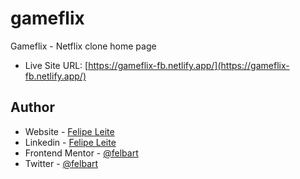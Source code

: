 # gameflix
Gameflix - Netflix clone home page


- Live Site URL: [https://gameflix-fb.netlify.app/](https://gameflix-fb.netlify.app/)


## Author

- Website - [Felipe Leite](https://www.felipeleite.me)
- Linkedin - [Felipe Leite](https://linkedin.com/in/felbart)
- Frontend Mentor - [@felbart](https://www.frontendmentor.io/profile/felbart)
- Twitter - [@felbart](https://www.twitter.com/felbart)
